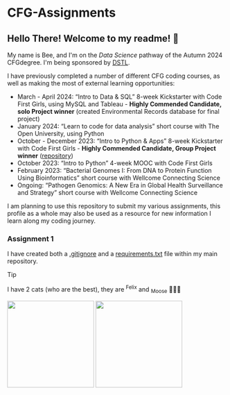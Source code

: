 # CFG-Assignments
<h2>Hello There! Welcome to my readme! 👋 </h2>

My name is Bee, and I'm on the *Data Science* pathway of the Autumn 2024 CFGdegree. I'm being sponsored by [DSTL](https://www.gov.uk/government/organisations/defence-science-and-technology-laboratory).

I have previously completed a number of different CFG coding courses, as well as making the most of external learning opportunities:
- March - April 2024: “Intro to Data & SQL” 8-week Kickstarter with Code First Girls, using MySQL and Tableau - **Highly Commended Candidate, solo Project winner** (created Environmental Records database for final project)
- January 2024: “Learn to code for data analysis” short course with The Open University, using Python
- October - December 2023: “Intro to Python & Apps” 8-week Kickstarter with Code First Girls - <b>Highly Commended Candidate, Group Project winner</b> ([repository](https://github.com/BeeD-C/pick-a-choose))
- October 2023: “Intro to Python” 4-week MOOC with Code First Girls
- February 2023: “Bacterial Genomes I: From DNA to Protein Function Using Bioinformatics” short course with Wellcome Connecting Science
- Ongoing: “Pathogen Genomics: A New Era in Global Health Surveillance and Strategy” short course with Wellcome Connecting Science

I am planning to use this repository to submit my various assignments, this profile as a whole may also be used as a resource for new information I learn along my coding journey. 

<h3>Assignment 1</h3>

I have created both a [.gitignore](/.gitignore) and a [requirements.txt](/requirements.txt) file within my main repository. 


> [!TIP]
> I have 2 cats (who are the best), they are <sup>Felix</sup> and <sub>Moose</sub> 🖤🤍🖤
>
> <img src="https://github.com/user-attachments/assets/b48ee013-c50a-4e4a-b357-22309eed45ce" width="200" /> <img src="https://github.com/user-attachments/assets/0f43f37b-9d3f-47dd-ac84-9bbf35a47edd" width="200" />

